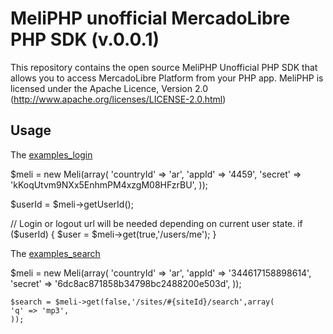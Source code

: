 MeliPHP unofficial MercadoLibre PHP SDK (v.0.0.1)
==========================

This repository contains the open source MeliPHP Unofficial PHP SDK that allows you to access MercadoLibre Platform from your PHP app. 
MeliPHP is licensed under the Apache Licence, Version 2.0
(http://www.apache.org/licenses/LICENSE-2.0.html)


Usage
-----

The [examples_login][examples_login]

$meli = new Meli(array(
	'countryId' => 'ar',
	'appId'  	=> '4459',
	'secret' 	=> 'kKoqUtvm9NXx5EnhmPM4xzgM08HFzrBU',
));

$userId = $meli->getUserId();

// Login or logout url will be needed depending on current user state.
if ($userId) {
  $user = $meli->get(true,'/users/me');
}

The [examples_search][examples_search]


$meli = new Meli(array(
	'countryId' => 'ar',
	'appId'  	=> '344617158898614',
	'secret' 	=> '6dc8ac871858b34798bc2488200e503d',
));

	$search = $meli->get(false,'/sites/#{siteId}/search',array(
	'q' => 'mp3',
	));

[examples_login]: http://github.com/foocoders/meli-php/blob/master/examples/examples_login.php
[examples_search]: http://github.com/foocoders/meli-php/blob/master/examples/example_search.php
